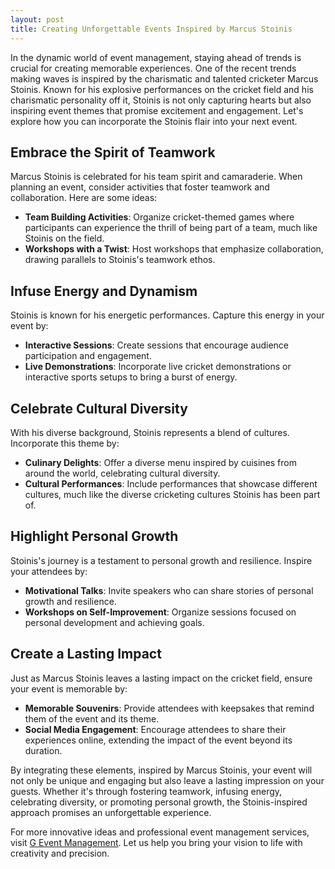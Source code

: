 ```yaml
---
layout: post
title: Creating Unforgettable Events Inspired by Marcus Stoinis
---
```



In the dynamic world of event management, staying ahead of trends is crucial for creating memorable experiences. One of the recent trends making waves is inspired by the charismatic and talented cricketer Marcus Stoinis. Known for his explosive performances on the cricket field and his charismatic personality off it, Stoinis is not only capturing hearts but also inspiring event themes that promise excitement and engagement. Let's explore how you can incorporate the Stoinis flair into your next event.

## Embrace the Spirit of Teamwork

Marcus Stoinis is celebrated for his team spirit and camaraderie. When planning an event, consider activities that foster teamwork and collaboration. Here are some ideas:

- **Team Building Activities**: Organize cricket-themed games where participants can experience the thrill of being part of a team, much like Stoinis on the field.
- **Workshops with a Twist**: Host workshops that emphasize collaboration, drawing parallels to Stoinis's teamwork ethos.

## Infuse Energy and Dynamism

Stoinis is known for his energetic performances. Capture this energy in your event by:

- **Interactive Sessions**: Create sessions that encourage audience participation and engagement.
- **Live Demonstrations**: Incorporate live cricket demonstrations or interactive sports setups to bring a burst of energy.

## Celebrate Cultural Diversity

With his diverse background, Stoinis represents a blend of cultures. Incorporate this theme by:

- **Culinary Delights**: Offer a diverse menu inspired by cuisines from around the world, celebrating cultural diversity.
- **Cultural Performances**: Include performances that showcase different cultures, much like the diverse cricketing cultures Stoinis has been part of.

## Highlight Personal Growth

Stoinis's journey is a testament to personal growth and resilience. Inspire your attendees by:

- **Motivational Talks**: Invite speakers who can share stories of personal growth and resilience.
- **Workshops on Self-Improvement**: Organize sessions focused on personal development and achieving goals.

## Create a Lasting Impact

Just as Marcus Stoinis leaves a lasting impact on the cricket field, ensure your event is memorable by:

- **Memorable Souvenirs**: Provide attendees with keepsakes that remind them of the event and its theme.
- **Social Media Engagement**: Encourage attendees to share their experiences online, extending the impact of the event beyond its duration.

By integrating these elements, inspired by Marcus Stoinis, your event will not only be unique and engaging but also leave a lasting impression on your guests. Whether it's through fostering teamwork, infusing energy, celebrating diversity, or promoting personal growth, the Stoinis-inspired approach promises an unforgettable experience.

For more innovative ideas and professional event management services, visit [G Event Management](https://geventm.com/). Let us help you bring your vision to life with creativity and precision.